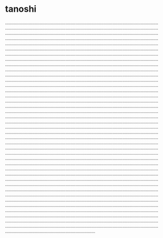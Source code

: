 # tanoshi
.........................................................................................................................................................................................................................................................................................................................................................................................................................................................................................................................................................................................................................................................................................................................................................................................................................................................................................................................................................................................................................................................................................................................................................................................................................................................................................................................................................................................................................................................................................................................................................................................................................................................................................................................................................................................................................................................................................................................................................................................................................................................................................................................................................................................................................................................................................................................................................................................................................................................................................................................................................................................................................................................................................................................................................................................................................................................................................................................................................................................................................................................................................................................................................................................................................................................................................................................................................................................................................................................................................................................................................................................................................................................................................................................................................................................................................................................................................................................................................................................................................................................................................................................................................................................................................................................................................................................................................................................................................................................................................................................................................................................................................................................................................................................................................................................................................................................................................................................................................................................................................................................................................................................................................................................................................................